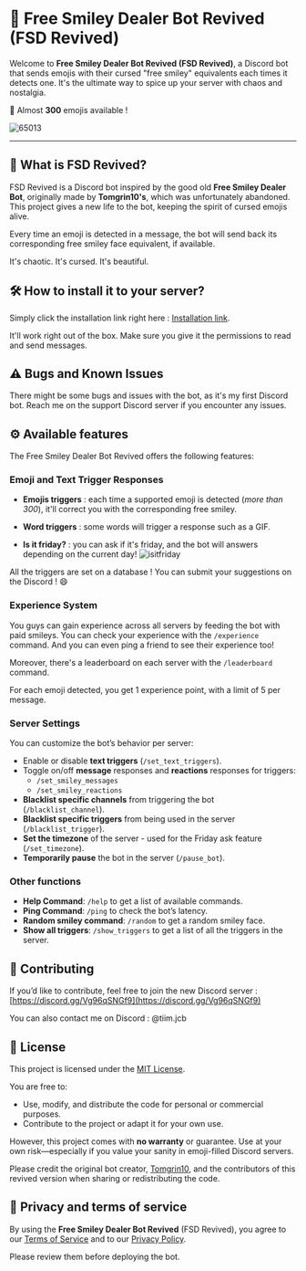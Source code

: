 # 🗿 Free Smiley Dealer Bot Revived (FSD Revived)

Welcome to **Free Smiley Dealer Bot Revived (FSD Revived)**, a Discord bot that sends emojis with their cursed "free smiley" equivalents each times it detects one. It's the ultimate way to spice up your server with chaos and nostalgia.

🎉 Almost **300** emojis available !

![65013](https://github.com/user-attachments/assets/5437433f-68b3-4d1f-9569-51a4bbd26ba1)

---

## 🌟 What is FSD Revived?

FSD Revived is a Discord bot inspired by the good old **Free Smiley Dealer Bot**, originally made by **Tomgrin10's**, which was unfortunately abandoned. This project gives a new life to the bot, keeping the spirit of cursed emojis alive. 

Every time an emoji is detected in a message, the bot will send back its corresponding free smiley face equivalent, if available.

It's chaotic. It's cursed. It's beautiful.


## 🛠 How to install it to your server? 

Simply click the installation link right here : [Installation link](https://discord.com/oauth2/authorize?client_id=1313839534324318290).

It'll work right out of the box. Make sure you give it the permissions to read and send messages.


## ⚠️ Bugs and Known Issues

There might be some bugs and issues with the bot, as it's my first Discord bot. Reach me on the support Discord server if you encounter any issues.

## ⚙️ Available features

The Free Smiley Dealer Bot Revived offers the following features:

### Emoji and Text Trigger Responses
- **Emojis triggers** : each time a supported emoji is detected (*more than 300*), it'll correct you with the corresponding free smiley.
- **Word triggers** : some words will trigger a response such as a GIF.
 
- **Is it friday?** : you can ask if it's friday, and the bot will answers depending on the current day!
  ![isitfriday](https://github.com/user-attachments/assets/bc50ca9e-c118-4180-872b-4b85c9800bbb)
 

All the triggers are set on a database ! You can submit your suggestions on the Discord ! 😄

### Experience System
You guys can gain experience across all servers by feeding the bot with paid smileys.
You can check your experience with the `/experience` command. And you can even ping a friend to see their experience too!

Moreover, there's a leaderboard on each server with the `/leaderboard` command.

For each emoji detected, you get 1 experience point, with a limit of 5 per message.

### Server Settings

You can customize the bot’s behavior per server:
- Enable or disable **text triggers** (`/set_text_triggers`).
- Toggle on/off **message** responses and **reactions** responses for triggers:
  - `/set_smiley_messages`
  - `/set_smiley_reactions`
- **Blacklist specific channels** from triggering the bot (`/blacklist_channel`).
- **Blacklist specific triggers** from being used in the server (`/blacklist_trigger`).
- **Set the timezone** of the server - used for the Friday ask feature (`/set_timezone`).
- **Temporarily pause** the bot in the server (`/pause_bot`).

### Other functions

- **Help Command**: `/help` to get a list of available commands.
- **Ping Command**: `/ping` to check the bot’s latency.
- **Random smiley command**: `/random` to get a random smiley face.
- **Show all triggers**: `/show_triggers` to get a list of all the triggers in the server.

## 💬 Contributing

If you’d like to contribute, feel free to join the new Discord server : [https://discord.gg/Vg96qSNGf9](https://discord.gg/Vg96qSNGf9)

You can also contact me on Discord : @tiim.jcb

## 📝 License

This project is licensed under the [MIT License](https://opensource.org/licenses/MIT).

You are free to:

- Use, modify, and distribute the code for personal or commercial purposes.
- Contribute to the project or adapt it for your own use.

However, this project comes with **no warranty** or guarantee. Use at your own risk—especially if you value your sanity in emoji-filled Discord servers.

Please credit the original bot creator, [Tomgrin10](https://github.com/tomgrin10), and the contributors of this revived version when sharing or redistributing the code.

## 👀 Privacy and terms of service

By using the **Free Smiley Dealer Bot Revived** (FSD Revived), you agree to our [Terms of Service](TERMS.md) and to our [Privacy Policy](PRIVACY.md).

Please review them before deploying the bot.

